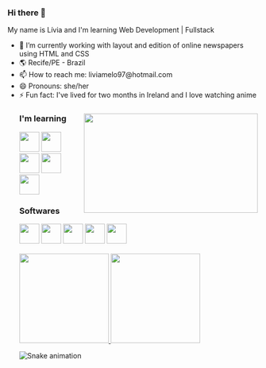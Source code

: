### Hi there 👋

My name is Lívia and I'm learning Web Development | Fullstack


<ul>
 <li>🔭 I’m currently working with layout and edition of online newspapers using HTML and CSS</li>
 <li>🌎 Recife/PE - Brazil</li>
 <li>📫 How to reach me: liviamelo97@hotmail.com</li>
 <li>😄 Pronouns: she/her</li>
 <li>⚡ Fun fact: I've lived for two months in Ireland and I love watching anime</li>

<!--GIF-->
<div>
<img align="right" src="https://c.tenor.com/HJTXKCtOYwgAAAAC/perfect-popcorn.gif" width="350" height="200"/>
<div>

### I'm learning

<!--HTML-->
<img src="https://cdn.jsdelivr.net/gh/devicons/devicon/icons/html5/html5-original.svg" width="40" height="40"/>
 
<!--CSS-->
<img src="https://cdn.jsdelivr.net/gh/devicons/devicon/icons/css3/css3-original.svg" width="40" height="40"/>

<!--jAVASCRIPT-->
<img src="https://cdn.jsdelivr.net/gh/devicons/devicon/icons/javascript/javascript-original.svg" width="40" height="40"/>

<!--REACT-->
<img src="https://cdn.jsdelivr.net/gh/devicons/devicon/icons/react/react-original.svg" width="40" height="40"/>

<!--ANGULAR-->
<img src="https://cdn.jsdelivr.net/gh/devicons/devicon/icons/angularjs/angularjs-original.svg" width="40" height="40"/>
          
          
### Softwares 

<!--PHOTOSHOP-->
<img src="https://cdn.jsdelivr.net/gh/devicons/devicon/icons/photoshop/photoshop-plain.svg" width="40" height="40"/>
          
<!--ILLUSTRATOR-->
<img src="https://cdn.jsdelivr.net/gh/devicons/devicon/icons/illustrator/illustrator-plain.svg" width="40" height="40"/>
 
<!--GIT-->
<img src="https://cdn.jsdelivr.net/gh/devicons/devicon/icons/git/git-original.svg" width="40" height="40"/>
          
<!--ORACLE RESPONSYS-->
<img src="https://cdn.jsdelivr.net/gh/devicons/devicon/icons/oracle/oracle-original.svg" width="40" height="40"/>
          
<!--MARKETING CLOUD SALESFORCE-->
<img src="https://cdn.jsdelivr.net/gh/devicons/devicon/icons/salesforce/salesforce-original.svg" width="40" height="40"/>
 
<br>
<br>
 
<div>
  <a href="https://github.com/liviamelos">
    <img height="180em" src="https://github-readme-stats.vercel.app/api/top-langs/?username=liviamelos&layout=compact&langs_count=7&theme=dracula">
    <img height="180em" src="https://github-readme-stats.vercel.app/api?           username=sliviamelos&show_icons=true&theme=dracula&include_all_commits=true&count_private=true"></a>

</div>

![Snake animation](https://github.com/liviamelos/liviamelos/blob/output/github-contribution-grid-snake.svg)



          

